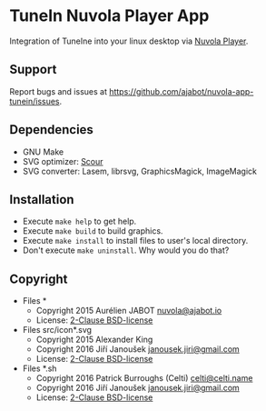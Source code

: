 TuneIn Nuvola Player App
=============================

Integration of TuneIne into your linux desktop via
[Nuvola Player](https://github.com/tiliado/nuvolaplayer).

Support
-------

Report bugs and issues at <https://github.com/ajabot/nuvola-app-tunein/issues>.

Dependencies
------------

  * GNU Make
  * SVG optimizer: [Scour](https://github.com/codedread/scour)
  * SVG converter: Lasem, librsvg, GraphicsMagick, ImageMagick 

Installation
------------

  * Execute ``make help`` to get help.
  * Execute ``make build`` to build graphics.
  * Execute ``make install`` to install files to user's local directory.
  * Don't execute ``make uninstall``. Why would you do that?

Copyright
---------

  * Files *
      - Copyright 2015 Aurélien JABOT <nuvola@ajabot.io>
      - License: [2-Clause BSD-license](./LICENSE)
  * Files src/icon*.svg
      - Copyright 2015 Alexander King
      - Copyright 2016 Jiří Janoušek <janousek.jiri@gmail.com>
      - License: [2-Clause BSD-license](./LICENSE)
  * Files *.sh 
      - Copyright 2016 Patrick Burroughs (Celti) <celti@celti.name>
      - Copyright 2016 Jiří Janoušek <janousek.jiri@gmail.com>
      - License: [2-Clause BSD-license](./LICENSE)
